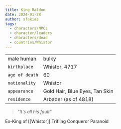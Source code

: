 ```yaml
---
title: King Raldon
date: 2024-01-28
author: sfakias
tags:
  - characters/NPCs
  - character/leaders
  - characters/dead
  - countries/Whistor
---
```

| | |
| --- | --- |
| male human | bulky |
| `birthplace` | Whistor, 4717 |
| `age of death` | 60 |
| `nationality` | Whistor |
| `appearance` | Gold Hair, Blue Eyes, Tan Skin |
| `residence` | Arbader (as of 4818) |

> _"It's all his fault"_

Ex-King of [[Whistor]]
Trifling Conqueror
Paranoid
